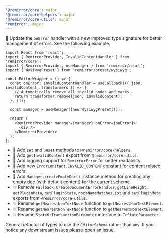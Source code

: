 ```yaml
---
'@remirror/core': major
'@remirror/core-helpers': major
'@remirror/core-utils': major
'remirror': major
---
```


🚀 Update the `onError` handler with a new improved type signature for better management of errors. See the following example.

```tsx
import React from 'react';
import { RemirrorProvider, InvalidContentHandler } from 'remirror/core';
import { RemirrorProvider, useManager } from 'remirror/react';
import { WysiwygPreset } from 'remirror/preset/wysiwyg';

const EditorWrapper = () => {
  const onError: InvalidContentHandler = useCallback(({ json, invalidContent, transformers }) => {
    // Automatically remove all invalid nodes and marks.
    return transformer.remove(json, invalidContent);
  }, []);

  const manager = useManager([new WysiwygPreset()]);

  return (
    <RemirrorProvider manager={manager} onError={onError}>
      <div />
    </RemirrorProvider>
  );
};
```

- 🚀 Add `set` and `unset` methods to `@remirror/core-helpers`.
- 🚀 Add `getInvalidContent` export from `@remirror/core-utils`.
- 🚀 Add logging support for `RemirrorError` for better readability.
- 🚀 Add new `ErrorConstant.INVALID_CONTENT` constant for content related errors.
- 🚀 Add `Manager.createEmptyDoc()` instance method for creating any empty doc (with default content) for the current schema.
- 💥 Remove `Fallback`, `CreateDocumentErrorHandler`, `getLineHeight`, `getPluginMeta`, `getPluginState`, `nodeNameMatchesList` and `setPluginMeta` exports from `@remirror/core-utils`.
- 💥 Rename `getNearestNonTextNode` function to `getNearestNonTextElement`.
- 💥 Rename `getNearestNonTextNode` function to `getNearestNonTextElement`.
- 💥 Rename `StateOrTransactionParameter` interface to `TrStateParameter`.

General refactor of types to use the `EditorSchema` rather than `any`. If you notice any downstream issues please open an issue.
